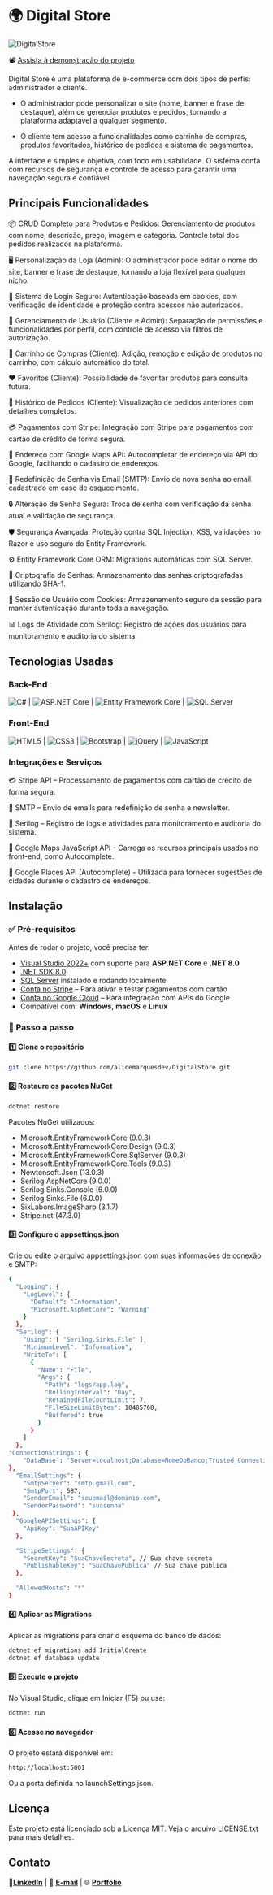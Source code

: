 ﻿# 🌍 Digital Store 

![DigitalStore](./wwwroot/assets/digital-store.png)

📽️ [Assista à demonstração do projeto](https://drive.google.com/file/d/1Ud0PU4a5jCWK9DoZZQFFBuFtXJUh5NTd/view?usp=sharing)

Digital Store é uma plataforma de e-commerce com dois tipos de perfis: administrador e cliente.

- O administrador pode personalizar o site (nome, banner e frase de destaque), além de gerenciar
produtos e pedidos, tornando a plataforma adaptável a qualquer segmento.

- O cliente tem acesso a funcionalidades como carrinho de compras, produtos favoritados,
histórico de pedidos e sistema de pagamentos.

A interface é simples e objetiva, com foco em usabilidade. O sistema conta com recursos de segurança
e controle de acesso para garantir uma navegação segura e confiável.

## Principais Funcionalidades

📦 CRUD Completo para Produtos e Pedidos: Gerenciamento de produtos com nome, descrição, preço, imagem e categoria. Controle total dos pedidos realizados na plataforma.

🖥️ Personalização da Loja (Admin): O administrador pode editar o nome do site, banner e frase de destaque, tornando a loja flexível para qualquer nicho.

🔐 Sistema de Login Seguro: Autenticação baseada em cookies, com verificação de identidade e proteção contra acessos não autorizados.

👥 Gerenciamento de Usuário (Cliente e Admin): Separação de permissões e funcionalidades por perfil, com controle de acesso via filtros de autorização.

🛒 Carrinho de Compras (Cliente): Adição, remoção e edição de produtos no carrinho, com cálculo automático do total.

❤️ Favoritos (Cliente): Possibilidade de favoritar produtos para consulta futura.

📜 Histórico de Pedidos (Cliente): Visualização de pedidos anteriores com detalhes completos.

💳 Pagamentos com Stripe: Integração com Stripe para pagamentos com cartão de crédito de forma segura.

📍 Endereço com Google Maps API: Autocompletar de endereço via API do Google, facilitando o cadastro de endereços.

📧 Redefinição de Senha via Email (SMTP): Envio de nova senha ao email cadastrado em caso de esquecimento.

🔒 Alteração de Senha Segura: Troca de senha com verificação da senha atual e validação de segurança.

🛡️ Segurança Avançada: Proteção contra SQL Injection, XSS, validações no Razor e uso seguro do Entity Framework.

⚙️ Entity Framework Core ORM: Migrations automáticas com SQL Server.

🔑 Criptografia de Senhas: Armazenamento das senhas criptografadas utilizando SHA-1.

🍪 Sessão de Usuário com Cookies: Armazenamento seguro da sessão para manter autenticação durante toda a navegação.

📊 Logs de Atividade com Serilog: Registro de ações dos usuários para monitoramento e auditoria do sistema.


## Tecnologias Usadas

### **Back-End**
![C#](https://img.shields.io/badge/C%23-239120?style=for-the-badge&logo=c-sharp&logoColor=white) | ![ASP.NET Core](https://img.shields.io/badge/ASP.NET_Core-512BD4?style=for-the-badge&logo=dotnet&logoColor=white) | ![Entity Framework Core](https://img.shields.io/badge/Entity_Framework_Core-86B9D9?style=for-the-badge&logo=dotnet&logoColor=white) | ![SQL Server](https://img.shields.io/badge/SQL_Server-CC2927?style=for-the-badge&logo=microsoft-sql-server&logoColor=white)

### **Front-End**
![HTML5](https://img.shields.io/badge/HTML5-E34F26?style=for-the-badge&logo=html5&logoColor=white) | ![CSS3](https://img.shields.io/badge/CSS3-1572B6?style=for-the-badge&logo=css3&logoColor=white) | ![Bootstrap](https://img.shields.io/badge/Bootstrap-7952B3?style=for-the-badge&logo=bootstrap&logoColor=white) | ![jQuery](https://img.shields.io/badge/jQuery-0769AD?style=for-the-badge&logo=jquery&logoColor=white) | ![JavaScript](https://img.shields.io/badge/JavaScript-F7DF1E?style=for-the-badge&logo=javascript&logoColor=black)

### Integrações e Serviços

💳 Stripe API – Processamento de pagamentos com cartão de crédito de forma segura.

📧 SMTP – Envio de emails para redefinição de senha e newsletter.

📝 Serilog – Registro de logs e atividades para monitoramento e auditoria do sistema.

🔹 Google Maps JavaScript API - Carrega os recursos principais usados no front-end, como Autocomplete.

🔹 Google Places API (Autocomplete) - Utilizada para fornecer sugestões de cidades durante o cadastro de endereços.

## Instalação

### ✅ Pré-requisitos

Antes de rodar o projeto, você precisa ter:

- [Visual Studio 2022+](https://visualstudio.microsoft.com/) com suporte para **ASP.NET Core** e **.NET 8.0**
- [.NET SDK 8.0](https://dotnet.microsoft.com/en-us/download/dotnet/8.0)
- [SQL Server](https://www.microsoft.com/en-us/sql-server/sql-server-downloads) instalado e rodando localmente
- [Conta no Stripe](https://stripe.com) – Para ativar e testar pagamentos com cartão
- [Conta no Google Cloud](https://cloud.google.com) – Para integração com APIs do Google
- Compatível com: **Windows**, **macOS** e **Linux**

### 🧩 Passo a passo

#### 1️⃣ Clone o repositório

```bash
git clone https://github.com/alicemarquesdev/DigitalStore.git
```

#### 2️⃣ Restaure os pacotes NuGet

```bash
dotnet restore
```

Pacotes NuGet utilizados:

- Microsoft.EntityFrameworkCore (9.0.3)
- Microsoft.EntityFrameworkCore.Design (9.0.3)
- Microsoft.EntityFrameworkCore.SqlServer (9.0.3)
- Microsoft.EntityFrameworkCore.Tools (9.0.3)
- Newtonsoft.Json (13.0.3)
- Serilog.AspNetCore (9.0.0)
- Serilog.Sinks.Console (6.0.0)
- Serilog.Sinks.File (6.0.0)
- SixLabors.ImageSharp (3.1.7)
- Stripe.net (47.3.0)

#### 3️⃣ Configure o appsettings.json

Crie ou edite o arquivo appsettings.json com suas informações de conexão e SMTP:

```bash
{
  "Logging": {
    "LogLevel": {
      "Default": "Information",
      "Microsoft.AspNetCore": "Warning"
    }
  },
  "Serilog": {
    "Using": [ "Serilog.Sinks.File" ],
    "MinimumLevel": "Information",
    "WriteTo": [
      {
        "Name": "File",
        "Args": {
          "Path": "logs/app.log",
          "RollingInterval": "Day",
          "RetainedFileCountLimit": 7,
          "FileSizeLimitBytes": 10485760,
          "Buffered": true
        }
      }
    ]
  },
"ConnectionStrings": {
    "DataBase": "Server=localhost;Database=NomeDoBanco;Trusted_Connection=True;MultipleActiveResultSets=true;TrustServerCertificate=True"
},
  "EmailSettings": {
    "SmtpServer": "smtp.gmail.com",
    "SmtpPort": 587,
    "SenderEmail": "seuemail@dominio.com",
    "SenderPassword": "suasenha"
 },
  "GoogleAPISettings": {
    "ApiKey": "SuaAPIKey"
  },

  "StripeSettings": {
    "SecretKey": "SuaChaveSecreta", // Sua chave secreta
    "PublishableKey": "SuaChavePublica" // Sua chave pública
  },

  "AllowedHosts": "*"
}
```

#### 4️⃣ Aplicar as Migrations

Aplicar as migrations para criar o esquema do banco de dados:

```bash
dotnet ef migrations add InitialCreate
dotnet ef database update
```

#### 5️⃣ Execute o projeto

No Visual Studio, clique em Iniciar (F5) ou use: 
```bash
dotnet run
```

#### 6️⃣ Acesse no navegador

O projeto estará disponível em:
```bash
http://localhost:5001
```
Ou a porta definida no launchSettings.json.

## Licença

Este projeto está licenciado sob a Licença MIT. Veja o arquivo [LICENSE.txt](LICENSE.txt) para mais detalhes.

## Contato

🔗[**LinkedIn**](https://linkedin.com/in/alicemarquesdev)  |
 📧 [**E-mail**](mailto:alicemarques.dev@hotmail.com)  |
🌐 [**Portfólio**](https://alicemarquesdev.github.io/portfolio-AM/) 


